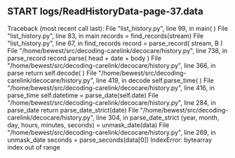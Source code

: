 ## START logs/ReadHistoryData-page-37.data
Traceback (most recent call last):
  File "list_history.py", line 99, in <module>
    main( )
  File "list_history.py", line 83, in main
    records = find_records(stream)
  File "list_history.py", line 67, in find_records
    record = parse_record( stream, B )
  File "/home/bewest/src/decoding-carelink/decocare/history.py", line 738, in parse_record
    record.parse( head + date + body )
  File "/home/bewest/src/decoding-carelink/decocare/history.py", line 366, in parse
    return self.decode( )
  File "/home/bewest/src/decoding-carelink/decocare/history.py", line 419, in decode
    self.parse_time( )
  File "/home/bewest/src/decoding-carelink/decocare/history.py", line 416, in parse_time
    self.datetime = parse_date(self.date)
  File "/home/bewest/src/decoding-carelink/decocare/history.py", line 284, in parse_date
    return parse_date_strict(date)
  File "/home/bewest/src/decoding-carelink/decocare/history.py", line 304, in parse_date_strict
    (year, month, day, hours, minutes, seconds) = unmask_date(data)
  File "/home/bewest/src/decoding-carelink/decocare/history.py", line 269, in unmask_date
    seconds = parse_seconds(data[0])
IndexError: bytearray index out of range
